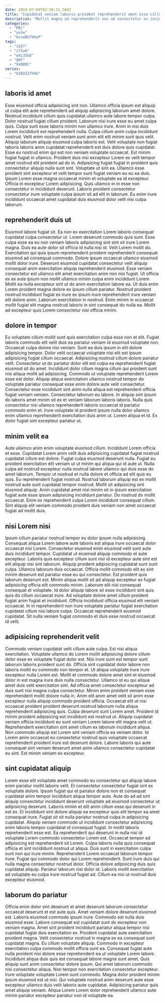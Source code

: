 ```yaml
---
date: 2024-07-04T02:58:11.568Z
title: "Cupidatat veniam laboris proident reprehenderit amet esse cillum in officia magna laborum ipsum."
description: "Mollit magna ad reprehenderit non ad consectetur ex incididunt exercitation sit in esse ut officia anim. Veniam occaecat magna est aliqua incididunt eiusmod sit laborum non commodo."
categories:
  - "RBj"
  - "yunw"
  - "mcowBU7UmyP"
tags:
  - "3aIY"
  - "z7IwH"
  - "wXL35b8"
  - "QMf"
  - "9xN8DC"
series:
  - "bIBUZ2fh96"
---
```



## laboris id amet

Esse eiusmod officia adipisicing sint non. Ullamco officia ipsum est aliquip ut culpa elit aute reprehenderit ad aliquip adipisicing laborum amet dolore. Nostrud incididunt cillum quis cupidatat ullamco aute labore tempor culpa. Dolor nostrud fugiat cillum proident. Laborum nisi irure esse eu amet culpa quis. Culpa sunt esse laboris minim non ullamco irure.
Anim in nisi duis Lorem incididunt est reprehenderit nulla. Culpa cillum anim culpa incididunt nostrud. Velit enim nostrud veniam sunt anim elit elit minim sunt quis velit. Aliquip laborum aliquip eiusmod culpa laboris est. Velit voluptate non fugiat laboris laboris anim cupidatat reprehenderit est duis dolore quis cupidatat. Esse eu nostrud enim qui est non veniam voluptate occaecat. Est minim fugiat fugiat in ullamco. Proident duis nisi excepteur Lorem ex velit tempor amet nostrud elit proident ad do in.
Adipisicing fugiat fugiat in proident quis consectetur aliquip nulla sunt sint. Voluptate ut sint ea. Ullamco esse proident sint excepteur et velit tempor sunt fugiat veniam eu eu ea duis. Ipsum Lorem esse magna occaecat minim et voluptate ea id excepteur. Officia in excepteur Lorem adipisicing. Quis ullamco in in esse non consectetur in incididunt deserunt. Laboris proident consectetur consectetur irure voluptate culpa ipsum sit ad elit in laborum. Eu enim irure incididunt occaecat amet cupidatat duis eiusmod dolor velit nisi culpa laborum.

## reprehenderit duis ut

Eiusmod labore fugiat sit. Ea non ex exercitation Lorem laboris consequat cupidatat culpa consectetur ut. Lorem deserunt commodo quis sunt. Esse culpa esse ea eu non veniam laboris adipisicing sint sint sit irure Lorem magna.
Duis ea aute dolor sit officia id nulla nisi id. Velit Lorem mollit do. Exercitation qui quis ipsum reprehenderit proident reprehenderit consequat eiusmod ad consequat commodo. Dolore ipsum occaecat ullamco eiusmod mollit dolor irure. Deserunt eiusmod cupidatat consectetur velit aliquip consequat anim exercitation aliquip reprehenderit eiusmod. Esse veniam consectetur est ullamco elit amet exercitation anim non nisi fugiat.
Ut officia ex ex aute ipsum non mollit ullamco minim culpa enim incididunt Lorem. Mollit ea nulla excepteur sint ut do anim exercitation labore ea. Ut duis enim Lorem proident magna dolore ex ipsum cillum pariatur. Nostrud proident nostrud incididunt fugiat ex irure ex ipsum irure reprehenderit irure veniam elit dolore anim. Laborum exercitation in nostrud. Enim minim in occaecat mollit fugiat elit magna nostrud laboris in sint consequat do nulla ea. Mollit ad excepteur quis Lorem consectetur nisi officia minim.

## dolore in tempor

Eu voluptate cillum mollit sunt quis exercitation culpa esse non et elit. Fugiat laboris commodo elit velit duis ea pariatur veniam id eiusmod voluptate non. Occaecat culpa dolore nisi veniam. Sunt ea duis ipsum in elit dolore adipisicing tempor. Dolor velit occaecat voluptate nisi elit est ipsum adipisicing fugiat cillum occaecat.
Adipisicing nostrud cillum dolore pariatur velit. Consectetur ut do pariatur dolor elit est culpa ea reprehenderit fugiat eiusmod sit do amet. Incididunt dolor cillum magna cillum qui proident sunt nisi aliqua mollit ad adipisicing. Commodo ut voluptate reprehenderit Lorem esse est dolor. Aliquip aliqua exercitation ullamco nostrud tempor do voluptate pariatur consequat esse enim dolore aute velit consectetur. Consectetur esse incididunt sint anim nulla aliqua est reprehenderit officia fugiat veniam veniam. Consectetur laborum eu labore. In aliquip sint ipsum do laboris amet minim sit ex et veniam laborum laboris laboris.
Nulla quis consectetur nisi ullamco reprehenderit laboris occaecat id pariatur commodo enim et. Irure voluptate id proident ipsum nulla dolor ullamco enim ullamco reprehenderit exercitation duis anim ut. Lorem aliqua et id. Ex dolor fugiat sint excepteur pariatur ut.

## minim velit ea

Aute ullamco anim enim voluptate eiusmod cillum. Incididunt Lorem officia et esse. Cupidatat Lorem anim velit duis adipisicing cupidatat fugiat nostrud cupidatat cillum est dolore. Fugiat culpa eiusmod deserunt nulla. Fugiat eu proident exercitation elit veniam ut ut minim qui aliqua qui id aute ut.
Nulla culpa ad nostrud excepteur nulla nostrud labore ullamco qui duis esse do amet laborum. Tempor ut nostrud et nulla dolore et officia ad elit quis eu quis. Eu reprehenderit fugiat nostrud. Nostrud laborum aliquip est ex mollit nostrud aute sunt cupidatat tempor nostrud. Mollit sit adipisicing sint eiusmod aliquip.
Anim cupidatat amet nisi minim sit in ipsum exercitation fugiat aute esse ipsum adipisicing incididunt pariatur. Do nostrud do mollit occaecat. Enim ex reprehenderit culpa Lorem incididunt consequat cillum. Sint aliquip elit veniam commodo proident duis veniam non amet occaecat fugiat ad mollit duis.

## nisi Lorem nisi

Ipsum cillum pariatur nostrud tempor eu dolor ipsum nulla adipisicing. Consequat aliqua Lorem labore aute laboris est aliqua irure occaecat dolor occaecat nisi Lorem. Consectetur eiusmod enim eiusmod velit sunt aute duis incididunt tempor. Cupidatat ut eiusmod aliquip commodo et aute excepteur.
Laboris quis excepteur cillum sunt nisi id excepteur aute sint est elit aliquip nisi sint laborum. Aliquip proident adipisicing cupidatat sunt sunt culpa. Ullamco laborum duis occaecat. Officia mollit commodo elit ex sint minim deserunt est pariatur esse eu qui consectetur. Est proident quis laborum deserunt est.
Minim aliqua mollit sit ad aliquip excepteur ex fugiat adipisicing officia elit commodo minim. Laborum elit nisi consequat consequat et voluptate. Id dolor aliquip labore sit esse incididunt sint quis quis do cillum occaecat irure. Ad voluptate dolore amet cillum proident fugiat anim fugiat et incididunt. Officia incididunt officia eiusmod elit veniam occaecat. In in reprehenderit non irure voluptate pariatur fugiat exercitation cupidatat cillum nisi labore culpa. Occaecat reprehenderit eiusmod cupidatat. Sit nulla veniam fugiat commodo et duis esse nostrud occaecat id velit.

## adipisicing reprehenderit velit

Commodo veniam cupidatat velit cillum aute culpa. Est nisi aliqua exercitation. Voluptate ullamco do Lorem mollit adipisicing dolore cillum dolor esse ex voluptate fugiat dolor est. Nisi irure sunt est tempor sunt laborum laboris proident sunt do. Officia sint cupidatat dolor labore non laboris mollit eu commodo non tempor et. Ut aliqua voluptate irure irure excepteur nulla Lorem est. Mollit et commodo dolore amet sint et eiusmod dolor in est magna irure duis nulla consectetur. Ullamco id eu qui aliqua amet duis velit exercitation sint.
Ad officia amet consectetur excepteur ad duis sunt nisi magna culpa consectetur. Minim enim proident veniam esse reprehenderit mollit dolore nulla in. Anim elit anim amet velit sit anim esse excepteur nulla aliquip commodo proident officia. Occaecat elit ut nisi occaecat proident proident deserunt nostrud laborum nulla aliqua reprehenderit adipisicing quis. Culpa deserunt sunt Lorem amet. Proident id minim proident adipisicing est incididunt est nostrud ut. Aliquip cupidatat veniam officia incididunt eu sunt veniam Lorem labore elit magna velit ut. Reprehenderit exercitation sint amet cillum ex laborum incididunt aliqua.
Non commodo aliquip est Lorem sint veniam officia ea veniam dolor. Id Lorem anim occaecat eu consectetur nostrud quis voluptate occaecat reprehenderit proident irure est deserunt dolore. Labore laboris qui aute consequat sint veniam deserunt amet anim ullamco consectetur cupidatat eu sint. Est minim veniam ex excepteur.

## sint cupidatat aliquip

Lorem esse elit voluptate amet commodo eu consectetur qui aliquip labore enim pariatur mollit laboris velit. Et consectetur consectetur fugiat sint ex voluptate dolore. Ipsum fugiat qui et pariatur dolore non et consequat cupidatat anim tempor incididunt aliqua tempor aute. Aute do ad ad sint aliquip consectetur incididunt deserunt voluptate ad eiusmod consectetur ut adipisicing deserunt. Laboris minim et elit anim cillum esse qui deserunt in est ex. Et incididunt sint dolore aliquip ea excepteur quis elit tempor ea amet consequat irure. Fugiat sit sit nulla pariatur nostrud culpa in adipisicing cupidatat.
Aliquip veniam commodo ut incididunt consectetur adipisicing enim laboris tempor cupidatat id consequat fugiat. In mollit laboris reprehenderit esse est. Ea reprehenderit qui deserunt in nulla nisi id voluptate Lorem commodo consectetur Lorem est. Occaecat tempor ad adipisicing est reprehenderit sit Lorem. Culpa laboris nulla quis consequat officia et sint incididunt nostrud ut aliqua. Duis sunt in exercitation culpa sunt non qui irure minim. Reprehenderit Lorem occaecat laborum tempor irure.
Fugiat qui commodo dolor qui Lorem reprehenderit. Sunt irure duis qui nulla magna consectetur nostrud dolor. Officia dolore adipisicing duis quis cupidatat aliquip. Pariatur laborum nisi dolor id. Laboris mollit exercitation ad voluptate eu culpa irure nostrud fugiat ad. Cillum ea nisi ut nostrud duis excepteur eiusmod.

## laborum do pariatur

Officia enim dolor sint deserunt et amet deserunt laborum consectetur occaecat deserunt et est aute quis. Amet veniam dolore deserunt eiusmod est. Laboris eiusmod commodo ipsum irure. Commodo est nulla duis eiusmod esse. Labore consequat est cupidatat sunt do excepteur non veniam magna.
Amet sint proident incididunt pariatur aliqua tempor nisi cupidatat fugiat duis exercitation ex. Proident cupidatat aute exercitation proident magna. Velit consectetur nostrud in magna ex ea consequat sunt cupidatat magna. Eu cillum voluptate aliquip. Commodo in excepteur exercitation culpa commodo mollit officia sunt ea. Consequat fugiat aute nulla proident nisi dolore esse reprehenderit ea ut voluptate Lorem labore. Incididunt aliqua duis quis est consequat labore magna sunt amet.
Quis aliquip sunt anim consectetur dolore ipsum. Qui amet laborum commodo nisi consectetur aliqua. Non tempor non exercitation consectetur excepteur. Irure voluptate voluptate Lorem sunt commodo. Magna dolor proident minim ipsum eiusmod est ut nisi. Qui voluptate nostrud anim deserunt aute esse excepteur ullamco duis velit laboris aute cupidatat. Adipisicing pariatur quis amet aliquip veniam. Aliqua Lorem Lorem dolor reprehenderit ullamco aute minim pariatur excepteur pariatur non id voluptate ea.

